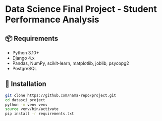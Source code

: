 # Data Science Final Project - Student Performance Analysis

## 📦 Requirements
- Python 3.10+
- Django 4.x
- Pandas, NumPy, scikit-learn, matplotlib, joblib, psycopg2
- PostgreSQL

## 🔧 Installation

```bash
git clone https://github.com/nama-repo/project.git
cd datasci_project
python -m venv venv
source venv/bin/activate
pip install -r requirements.txt
 